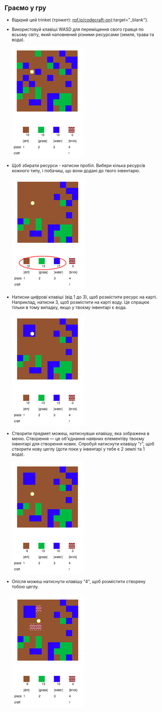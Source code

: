 ## Граємо у гру

+ Відкрий цей trinket (трінкет): [rpf.io/codecraft-on](http://rpf.io/codecraft-on){:target="_blank"}.

+ Використовуй клавіші WASD для переміщення свого гравця по всьому світу, який наповнений різними ресурсами (земля, трава та вода).
    
    ![знімок екрану](images/craft-move.png)

+ Щоб збирати ресурси - натисни пробіл. Вибери кілька ресурсів кожного типу, і побачиш, що вони додані до твого інвентарю.
    
    ![знімок екрану](images/craft-pickup.png)

+ Натисни цифрові клавіші (від 1 до 3), щоб розмістити ресурс на карті. Наприклад, натисни 3, щоб розмістити на карті воду. Це спрацює тільки в тому випадку, якщо у твоєму інвентарі є вода.
    
    ![знімок екрану](images/craft-place-water.png)

+ Створити предмет можеш, натиснувши клавішу, яка зображена в меню. Створення — це об'єднання наявних елементіву твоєму інвентарі для створення нових. Спробуй натиснути клавішу "r", щоб створити нову цеглу (доти поки у інвентарі у тебе є 2 землі та 1 вода).
    
    ![знімок екрану](images/craft-craft-brick.png)

+ Опісля можеш натиснути клавішу "4", щоб розмістити створену тобою цеглу.
    
    ![знімок екрану](images/craft-place-brick.png)